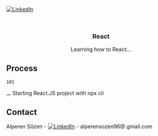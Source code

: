 [![LinkedIn][linkedin-shield]][linkedin-url]
<!-- PROJECT LOGO -->
<br />
<p align="center">
  <h3 align="center">React</h3>
  <p align="center">
    Learning how to React...
    <br />
  </p>
</p>

<!-- ABOUT THE PROJECT -->
## Process


    101
  
 &#x268A; Starting React.JS project with npx cli <br/>
 
  




<!-- CONTACT -->
## Contact

Alperen Sözen - [![LinkedIn][linkedin-shield]][linkedin-url] - alperensozen96@.gmail.com





<!-- https://www.markdownguide.org/basic-syntax/#reference-style-links -->
[linkedin-shield]: https://img.shields.io/badge/-LinkedIn-black.svg?style=flat-square&logo=linkedin&colorB=555
[linkedin-url]: https://www.linkedin.com/in/alperenkarate/
 
